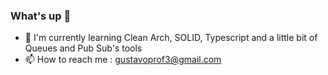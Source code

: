 ### What's up 👋

- 🌱 I'm currently learning Clean Arch, SOLID, Typescript and a little bit of Queues and Pub Sub's tools
- 📫 How to reach me : gustavoprof3@gmail.com
